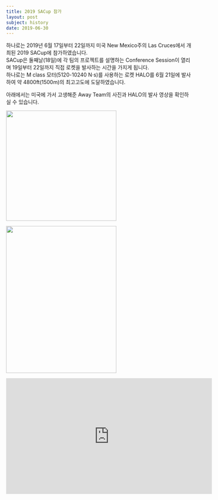 ```yaml
---
title: 2019 SACup 참가
layout: post
subject: history
date: 2019-06-30
---
```

하나로는 2019년 6월 17일부터 22일까지 미국 New Mexico주의 Las Cruces에서 개최된 2019 SACup에 참가하였습니다.<br/>
SACup은 둘째날(18일)에 각 팀의 프로젝트를 설명하는 Conference Session이 열리며 19일부터 22일까지 직접 로켓을 발사하는 시간을 가지게 됩니다.<br/>
하나로는 M class 모터(5120-10240 N·s)를 사용하는 로켓 HALO를 6월 21일에 발사하여 약 4800ft(1500m)의 최고고도에 도달하였습니다.<br/>

아래에서는 미국에 가서 고생해준 Away Team의 사진과 HALO의 발사 영상을 확인하실 수 있습니다.

<img src="https://github.com/InhaeSong/hanaro.github.io/blob/master/assets/SACupMissionPatch.jpg?raw=true" width="300" height="300"/><br/>

<img src="https://github.com/InhaeSong/hanaro.github.io/blob/master/assets/SACupAwayTeam.jpg?raw=true" width="300" height="400"/><br/>

<iframe width="560" height="315" src="https://www.youtube.com/embed/PvHXIeuu4qs" frameborder="0" allow="accelerometer; autoplay; encrypted-media; gyroscope; picture-in-picture" allowfullscreen></iframe>
